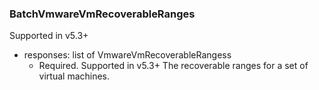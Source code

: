 ### BatchVmwareVmRecoverableRanges
Supported in v5.3+

- responses: list of VmwareVmRecoverableRangess
  - Required. Supported in v5.3+
The recoverable ranges for a set of virtual machines.
